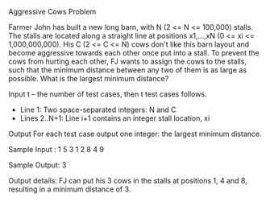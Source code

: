 Aggressive Cows Problem

Farmer John has built a new long barn, with N (2 <= N <= 100,000) stalls. The stalls are located along a straight line at positions x1,...,xN (0 <= xi <= 1,000,000,000).
His C (2 <= C <= N) cows don't like this barn layout and become aggressive towards each other once put into a stall. To prevent the cows from hurting each other, FJ wants to assign the cows to the stalls, such that the minimum distance between any two of them is as large as possible. What is the largest minimum distance?

Input
t – the number of test cases, then t test cases follows. 
* Line 1: Two space-separated integers: N and C
* Lines 2..N+1: Line i+1 contains an integer stall location, xi

Output
For each test case output one integer: the largest minimum distance.

Sample Input :
1
5 3
1
2
8
4
9

Sample Output:
3 

Output details:
FJ can put his 3 cows in the stalls at positions 1, 4 and 8, 
resulting in a minimum distance of 3.